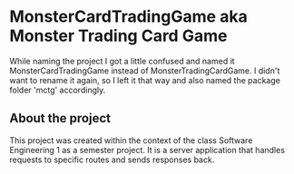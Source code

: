 # MonsterCardTradingGame aka Monster Trading Card Game

While naming the project I got a little confused and named it MonsterCardTradingGame instead of MonsterTradingCardGame.
I didn't want to rename it again, so I left it that way and also named the package folder 'mctg' accordingly.

## About the project

This project was created within the context of the class Software Engineering 1 as a semester project.
It is a server application that handles requests to specific routes and sends responses back.
